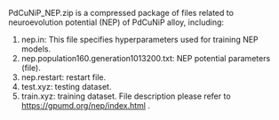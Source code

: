 PdCuNiP_NEP.zip is a compressed package of files related to neuroevolution potential (NEP) of PdCuNiP alloy, including:
1. nep.in:    This file specifies hyperparameters used for training NEP models.
2. nep.population160.generation1013200.txt:    NEP potential parameters (file).
3. nep.restart:    restart file.
4. test.xyz:    testing dataset.
5. train.xyz:    training dataset.
File description please refer to https://gpumd.org/nep/index.html .
